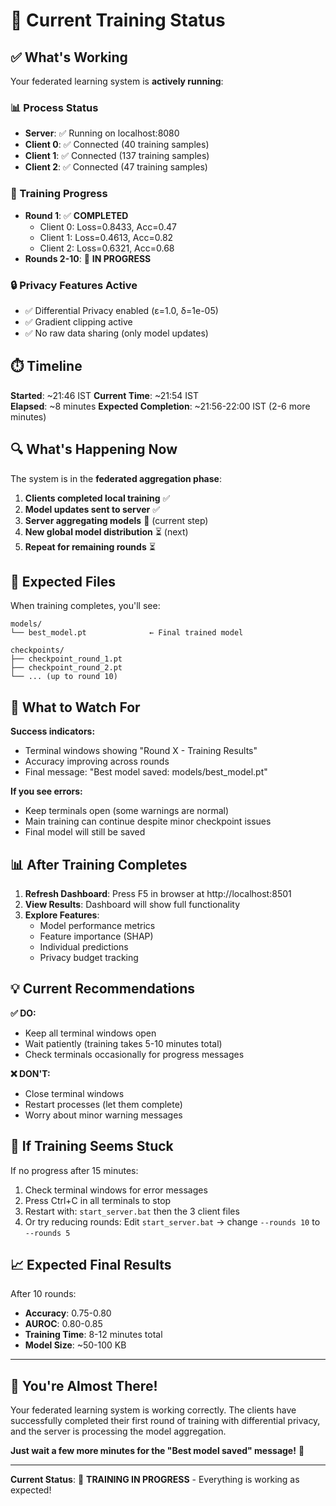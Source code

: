 # 🔄 Current Training Status

## ✅ What's Working

Your federated learning system is **actively running**:

### 📊 Process Status
- **Server**: ✅ Running on localhost:8080
- **Client 0**: ✅ Connected (40 training samples)
- **Client 1**: ✅ Connected (137 training samples) 
- **Client 2**: ✅ Connected (47 training samples)

### 🎯 Training Progress
- **Round 1**: ✅ **COMPLETED**
  - Client 0: Loss=0.8433, Acc=0.47
  - Client 1: Loss=0.4613, Acc=0.82
  - Client 2: Loss=0.6321, Acc=0.68
- **Rounds 2-10**: 🔄 **IN PROGRESS**

### 🔒 Privacy Features Active
- ✅ Differential Privacy enabled (ε=1.0, δ=1e-05)
- ✅ Gradient clipping active
- ✅ No raw data sharing (only model updates)

## ⏱️ Timeline

**Started**: ~21:46 IST
**Current Time**: ~21:54 IST  
**Elapsed**: ~8 minutes
**Expected Completion**: ~21:56-22:00 IST (2-6 more minutes)

## 🔍 What's Happening Now

The system is in the **federated aggregation phase**:

1. **Clients completed local training** ✅
2. **Model updates sent to server** ✅  
3. **Server aggregating models** 🔄 (current step)
4. **New global model distribution** ⏳ (next)
5. **Repeat for remaining rounds** ⏳

## 📁 Expected Files

When training completes, you'll see:
```
models/
└── best_model.pt              ← Final trained model

checkpoints/  
├── checkpoint_round_1.pt
├── checkpoint_round_2.pt
└── ... (up to round 10)
```

## 🎯 What to Watch For

**Success indicators:**
- Terminal windows showing "Round X - Training Results"
- Accuracy improving across rounds
- Final message: "Best model saved: models/best_model.pt"

**If you see errors:**
- Keep terminals open (some warnings are normal)
- Main training can continue despite minor checkpoint issues
- Final model will still be saved

## 📊 After Training Completes

1. **Refresh Dashboard**: Press F5 in browser at http://localhost:8501
2. **View Results**: Dashboard will show full functionality
3. **Explore Features**:
   - Model performance metrics
   - Feature importance (SHAP)
   - Individual predictions
   - Privacy budget tracking

## 💡 Current Recommendations

**✅ DO:**
- Keep all terminal windows open
- Wait patiently (training takes 5-10 minutes total)
- Check terminals occasionally for progress messages

**❌ DON'T:**
- Close terminal windows
- Restart processes (let them complete)
- Worry about minor warning messages

## 🚨 If Training Seems Stuck

If no progress after 15 minutes:
1. Check terminal windows for error messages
2. Press Ctrl+C in all terminals to stop
3. Restart with: `start_server.bat` then the 3 client files
4. Or try reducing rounds: Edit `start_server.bat` → change `--rounds 10` to `--rounds 5`

## 📈 Expected Final Results

After 10 rounds:
- **Accuracy**: 0.75-0.80
- **AUROC**: 0.80-0.85
- **Training Time**: 8-12 minutes total
- **Model Size**: ~50-100 KB

---

## 🎉 You're Almost There!

Your federated learning system is working correctly. The clients have successfully completed their first round of training with differential privacy, and the server is processing the model aggregation.

**Just wait a few more minutes for the "Best model saved" message!** 🚀

---

**Current Status**: 🔄 **TRAINING IN PROGRESS** - Everything is working as expected!
